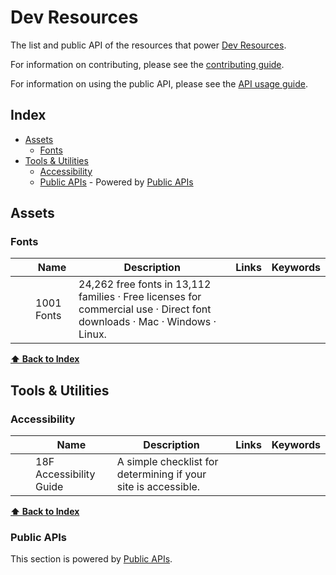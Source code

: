 # Dev Resources

The list and public API of the resources that power [Dev Resources](https://devresourc.es).

For information on contributing, please see the [contributing guide](docs/CONTRIBUTING.md).

For information on using the public API, please see the [API usage guide](docs/API_USAGE.md).

## Index

-   [Assets](#assets)
    -   [Fonts](#assets-fonts)
-   [Tools & Utilities](#tools-utilities)
    -   [Accessibility](#tools-utilities-accessibility)
    -   [Public APIs](#tools-utilities-public-apis) - Powered by [Public APIs](https://github.com/public-apis/public-apis)

## <a name="assets">Assets</a>

### <a name="fonts"><a name="assets-fonts">Fonts</a></a>

| &nbsp;                                                                                             | Name       | Description                                                                                                              | Links | Keywords |
| -------------------------------------------------------------------------------------------------- | ---------- | ------------------------------------------------------------------------------------------------------------------------ | ----- | -------- |
| <img src="https://themes.static.1001fonts.net/netefx/img/1001fonts-avatar-32x32.png" width="16" /> | 1001 Fonts | 24,262 free fonts in 13,112 families · Free licenses for commercial use · Direct font downloads · Mac · Windows · Linux. |       |          |

**[⬆ Back to Index](#index)**

## <a name="tools-utilities">Tools & Utilities</a>

### <a name="accessibility"><a name="tools-utilities-accessibility">Accessibility</a></a>

| &nbsp;                                                                       | Name                    | Description                                                    | Links | Keywords |
| ---------------------------------------------------------------------------- | ----------------------- | -------------------------------------------------------------- | ----- | -------- |
| <img src="https://accessibility.18f.gov/checklist/favicon.ico" width="16" /> | 18F Accessibility Guide | A simple checklist for determining if your site is accessible. |       |          |

**[⬆ Back to Index](#index)**

### <a name="public-apis"><a name="tools-utilities-public-apis">Public APIs</a></a>

This section is powered by [Public APIs](https://github.com/public-apis/public-apis).
